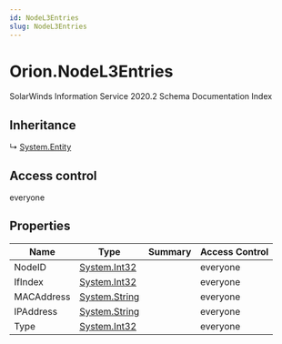 ```yaml
---
id: NodeL3Entries
slug: NodeL3Entries
---
```


# Orion.NodeL3Entries

SolarWinds Information Service 2020.2 Schema Documentation Index

## Inheritance

↳ [System.Entity](./../System/Entity)

## Access control

everyone

## Properties

| Name | Type | Summary | Access Control |
| ------ | ------ | ------ | ------ |
| NodeID | [System.Int32](https://docs.microsoft.com/en-us/dotnet/api/system.int32) |  | everyone |
| IfIndex | [System.Int32](https://docs.microsoft.com/en-us/dotnet/api/system.int32) |  | everyone |
| MACAddress | [System.String](https://docs.microsoft.com/en-us/dotnet/api/system.string) |  | everyone |
| IPAddress | [System.String](https://docs.microsoft.com/en-us/dotnet/api/system.string) |  | everyone |
| Type | [System.Int32](https://docs.microsoft.com/en-us/dotnet/api/system.int32) |  | everyone |

